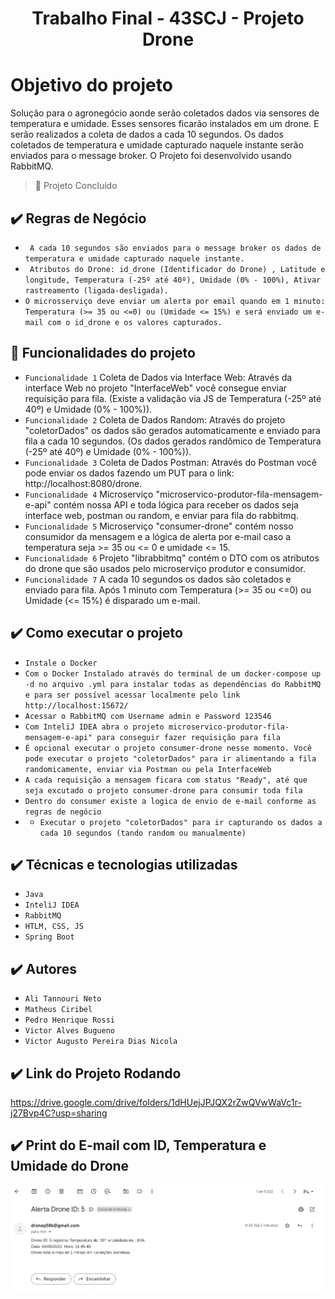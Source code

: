 # <h1 align="center"> Trabalho Final - 43SCJ - Projeto Drone  </h1>


# Objetivo do projeto

Solução para o agronegócio aonde serão coletados dados via sensores de temperatura e umidade. Esses sensores ficarão instalados em um drone. E serão realizados a coleta de dados a cada 10 segundos. Os dados coletados de temperatura e umidade capturado naquele instante serão enviados para o message broker. O Projeto foi desenvolvido usando RabbitMQ.

> :construction: Projeto Concluído

## ✔️ Regras de Negócio

- `` A cada 10 segundos são enviados para o message broker os dados de temperatura e umidade capturado naquele instante.``
- `` Atributos do Drone: id_drone (Identificador do Drone) , Latitude e longitude, Temperatura (-25º até 40º), Umidade (0% - 100%), Ativar rastreamento (ligada-desligada).``
- `` O microsserviço deve enviar um alerta por email quando em 1 minuto: Temperatura (>= 35 ou <=0) ou (Umidade <= 15%) e será enviado um e-mail com o id_drone e os valores capturados. ``

## 🔨 Funcionalidades do projeto

- `Funcionalidade 1` Coleta de Dados via Interface Web: Através da interface Web no projeto "InterfaceWeb" você consegue enviar requisição para fila. (Existe a validação via JS de Temperatura (-25º até 40º) e Umidade (0% - 100%)).
- `Funcionalidade 2` Coleta de Dados Random: Através do projeto "coletorDados" os dados são gerados automaticamente e enviado para fila a cada 10 segundos. (Os dados gerados randômico de Temperatura (-25º até 40º) e Umidade (0% - 100%)).
- `Funcionalidade 3` Coleta de Dados Postman: Através do Postman você pode enviar os dados fazendo um PUT para o link: http://localhost:8080/drone.
- `Funcionalidade 4` Microserviço "microservico-produtor-fila-mensagem-e-api" contém nossa API e toda lógica para receber os dados seja interface web, postman ou random, e enviar para fila do rabbitmq. 
- `Funcionalidade 5` Microserviço "consumer-drone" contém nosso consumidor da mensagem e a lógica de alerta por e-mail caso a temperatura seja >= 35 ou  <= 0 e umidade <= 15.
- `Funcionalidade 6` Projeto "librabbitmq" contém o DTO com os atributos do drone que são usados pelo microserviço produtor e consumidor.
- `Funcionalidade 7` A cada 10 segundos os dados são coletados e enviado para fila. Após 1 minuto com Temperatura (>= 35 ou <=0) ou Umidade (<= 15%) é disparado um e-mail.

## ✔️ Como executar o projeto

- ``Instale o Docker``
- ``Com o Docker Instalado através do terminal de um docker-compose up -d no arquivo .yml para instalar todas as dependências do RabbitMQ e para ser possível acessar localmente pelo link http://localhost:15672/ ``
- ``Acessar o RabbitMQ com Username admin e Password 123546``
- ``Com InteliJ IDEA abra o projeto microservico-produtor-fila-mensagem-e-api" para conseguir fazer requisição para fila``
- ``É opcional executar o projeto consumer-drone nesse momento. Você pode executar o projeto "coletorDados" para ir alimentando a fila randomicamente, enviar via Postman ou pela InterfaceWeb``
- ``A cada requisição a mensagem ficara com status "Ready", até que seja excutado o projeto consumer-drone para consumir toda fila``
- ``Dentro do consumer existe a logica de envio de e-mail conforme as regras de negócio``
- - ``Executar o projeto "coletorDados" para ir capturando os dados a cada 10 segundos (tando random ou manualmente)``

## ✔️ Técnicas e tecnologias utilizadas

- ``Java``
- ``InteliJ IDEA``
- ``RabbitMQ``
- ``HTLM, CSS, JS``
-  ``Spring Boot``

## ✔️ Autores

- ``Ali Tannouri Neto``
- ``Matheus Ciribel``
- ``Pedro Henrique Rossi``
- ``Victor Alves Bugueno``
- ``Victor Augusto Pereira Dias Nicola``

## ✔️ Link do Projeto Rodando
https://drive.google.com/drive/folders/1dHUejJPJQX2rZwQVwWaVc1r-j27Bvp4C?usp=sharing


## ✔️ Print do E-mail com ID, Temperatura e Umidade do Drone
<img src="https://github.com/victordias25/ProjetoDrone/blob/main/DroneE-mail.png">
